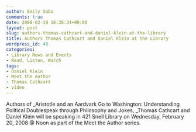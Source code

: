 ```yaml
---
author: Emily Sabo
comments: true
date: 2008-02-19 16:36:34+00:00
layout: post
slug: authors-thomas-cathcart-and-daniel-klein-at-the-library
title: Authors Thomas Cathcart and Daniel Klein at the Library
wordpress_id: 49
categories:
- Library News and Events
- Read, Listen, Watch
tags:
- Daniel Klein
- Meet the Author
- Thomas Cathcart
- video
---
```


Authors of _Aristotle and an Aardvark Go to Washington: Understanding Political Doublespeak through Philosophy and Jokes, _Thomas Cathcart and Daniel Klein will be speaking in 421 Snell Library on Wednesday, February 20, 2008 @ Noon as part of the Meet the Author series.


